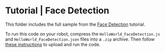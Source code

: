 # Tutorial | Face Detection

This folder includes the full sample from the [Face Detection](https://docs.mistyrobotics.com/docs/skills/local-skill-tutorials/#face-detection) tutorial.

To run this code on your robot, compress the `HelloWorld_FaceDetection.js` and `HelloWorld_FaceDetection.json` files into a `.zip` archive. Then follow [these instructions](https://docs.mistyrobotics.com/docs/skills/tools/#misty-skill-runner) to upload and run the code.